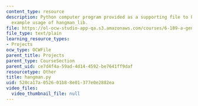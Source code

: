 ```yaml
---
content_type: resource
description: Python computer program provided as a supporting file to Project 1 contains
  example usage of hangman_lib.
file: https://ol-ocw-studio-app-qa.s3.amazonaws.com/courses/6-189-a-gentle-introduction-to-programming-using-python-january-iap-2008/520ca17a052601b88e01377e0e2882ea_hangman.py
file_type: text/plain
learning_resource_types:
- Projects
ocw_type: OCWFile
parent_title: Projects
parent_type: CourseSection
parent_uid: ce7d4f4a-59ad-4d14-4592-be7641ff9daf
resourcetype: Other
title: hangman.py
uid: 520ca17a-0526-01b8-8e01-377e0e2882ea
video_files:
  video_thumbnail_file: null
---
```

